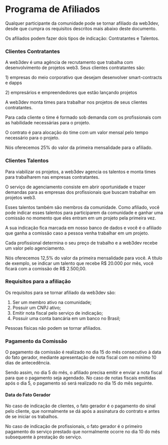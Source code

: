 # Programa de Afiliados

Qualquer participante da comunidade pode se tornar afiliado da web3dev, desde que cumpra os requisitos descritos mais abaixo deste documento.

Os afiliados podem fazer dois tipos de indicação: Contratantes e Talentos.

### Clientes Contratantes

A web3dev é uma agência de recrutamento que trabalha com desenvolvimento de projetos web3. Seus clientes contratantes são:

1\) empresas do meio corporativo que desejam desenvolver smart-contracts e dapps

2\) empresários e empreendedores que estão lançando projetos

A web3dev monta times para trabalhar nos projetos de seus clientes contratantes.

Para cada cliente o time é formado sob demanda com os profissionais com as habilidade necessárias para o projeto.

O contrato é para alocação do time com um valor mensal pelo tempo necessário para o projeto.

Nós oferecemos 25% do valor da primeira mensalidade para o afiliado.

### Clientes Talentos

Para viabilizar os projetos, a web3dev agencia os talentos e monta times para trabalharem nas empresas contratantes.

O serviço de agenciamento consiste em abrir oportunidade e trazer demandas para as empresas dos profissionais que buscam trabalhar em projetos web3.

Esses talentos também são membros da comunidade. Como afiliado, você pode indicar esses talentos para participarem da comunidade e ganhar uma comissão no momento que eles entram em um projeto pela primeira vez.

A sua indicação fica marcada em nosso banco de dados e você é o afiliado que ganha a comissão caso a pessoa venha trabalhar em um projeto.

Cada profissional determina o seu preço de trabalho e a web3dev recebe um valor pelo agenciamento.

Nós oferecemos 12,5% do valor da primeira mensalidade para você. A título de exemplo, se indicar um talento que recebe R$ 20.000 por mês, você ficará com a comissão de R$ 2.500,00.

### Requisitos para a afiliação

Os requisitos para se tornar afiliado da web3dev são:

1. Ser um membro ativo na comunidade;
2. Possuir um CNPJ ativo;
3. Emitir nota fiscal pelo serviço de indicação;
4. Possuir uma conta bancária em um banco no Brasil;

Pessoas físicas não podem se tornar afiliados.

### Pagamento da Comissão

O pagamento da comissão é realizado no dia 15 do mês consecutivo à data do fato gerador, mediante apresentação de nota fiscal com no mínimo 10 dias de antecedência.

Sendo assim, no dia 5 do mês, o afiliado precisa emitir e enviar a nota fiscal para que o pagamento seja agendado. No caso de notas fiscais emitidas após o dia 5, o pagamento só será realizado no dia 15 do mês seguinte.

#### Data do Fato Gerador

No caso de indicação de clientes, o fato gerador é o pagamento do sinal pelo cliente, que normalmente se dá após a assinatura do contrato e antes de se iniciar os trabalhos.

No caso de indicação de profissionais, o fato gerador é o primeiro pagamento do serviço prestado que normalmente ocorre no dia 10 do mês subsequente à prestação do serviço.
